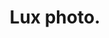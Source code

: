---
image_path: /assets/images/media/photography/PB9.jpg
title: Lux photo.
weight: 7
size: med
proj: photography
gallery: true
---